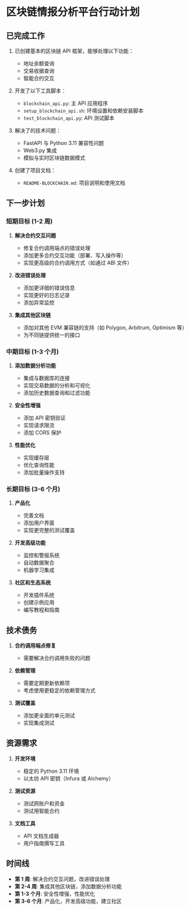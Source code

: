 # 区块链情报分析平台行动计划

## 已完成工作

1. 已创建基本的区块链 API 框架，能够处理以下功能：

   - 地址余额查询
   - 交易收据查询
   - 智能合约交互

2. 开发了以下工具脚本：

   - `blockchain_api.py`: 主 API 应用程序
   - `setup_blockchain_api.sh`: 环境设置和依赖安装脚本
   - `test_blockchain_api.py`: API 测试脚本

3. 解决了的技术问题：

   - FastAPI 与 Python 3.11 兼容性问题
   - Web3.py 集成
   - 模拟与实时区块链数据模式

4. 创建了项目文档：
   - `README-BLOCKCHAIN.md`: 项目说明和使用文档

## 下一步计划

### 短期目标 (1-2 周)

1. **解决合约交互问题**

   - 修复合约调用端点的错误处理
   - 添加更多合约交互功能（部署、写入操作等）
   - 实现更高级的合约调用方式（如通过 ABI 文件）

2. **改进错误处理**

   - 添加更详细的错误信息
   - 实现更好的日志记录
   - 添加异常监控

3. **集成其他区块链**
   - 添加对其他 EVM 兼容链的支持（如 Polygon, Arbitrum, Optimism 等）
   - 为不同链提供统一的接口

### 中期目标 (1-3 个月)

1. **添加数据分析功能**

   - 集成与数据库的连接
   - 实现交易数据的分析和可视化
   - 添加历史数据查询和过滤功能

2. **安全性增强**

   - 添加 API 密钥验证
   - 实现请求限流
   - 添加 CORS 保护

3. **性能优化**
   - 实现缓存层
   - 优化查询性能
   - 添加批量操作支持

### 长期目标 (3-6 个月)

1. **产品化**

   - 完善文档
   - 添加用户界面
   - 实现更完整的测试覆盖

2. **开发高级功能**

   - 监控和警报系统
   - 自动数据聚合
   - 机器学习集成

3. **社区和生态系统**
   - 开发插件系统
   - 创建示例应用
   - 编写教程和指南

## 技术债务

1. **合约调用端点修复**

   - 需要解决合约调用失败的问题

2. **依赖管理**

   - 需要定期更新依赖项
   - 考虑使用更稳定的依赖管理方式

3. **测试覆盖**
   - 添加更全面的单元测试
   - 实现集成测试

## 资源需求

1. **开发环境**

   - 稳定的 Python 3.11 环境
   - 以太坊 API 密钥（Infura 或 Alchemy）

2. **测试资源**

   - 测试网账户和资金
   - 测试用智能合约

3. **文档工具**
   - API 文档生成器
   - 用户指南撰写工具

## 时间线

- **第 1 周**: 解决合约交互问题，改进错误处理
- **第 2-4 周**: 集成其他区块链，添加数据分析功能
- **第 1-3 个月**: 安全性增强，性能优化
- **第 3-6 个月**: 产品化，开发高级功能，建立社区
